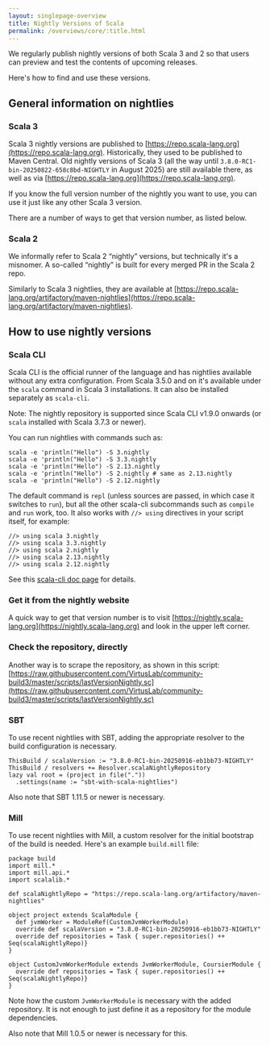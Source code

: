```yaml
---
layout: singlepage-overview
title: Nightly Versions of Scala
permalink: /overviews/core/:title.html
---
```


We regularly publish nightly versions of both Scala 3 and 2 so that users can preview and test the contents of upcoming releases.

Here's how to find and use these versions.

## General information on nightlies

### Scala 3

Scala 3 nightly versions are published to [https://repo.scala-lang.org](https://repo.scala-lang.org). Historically, they used to be published to Maven Central. Old nightly versions of Scala 3 (all the way until `3.8.0-RC1-bin-20250822-658c8bd-NIGHTLY` in August 2025) are still available there, as well as via [https://repo.scala-lang.org](https://repo.scala-lang.org).

If you know the full version number of the nightly you want to use, you can use it just like any other Scala 3 version.

There are a number of ways to get that version number, as listed below.

### Scala 2

We informally refer to Scala 2 “nightly” versions, but technically it's a misnomer. A so-called “nightly” is built for every merged PR in the Scala 2 repo.

Similarly to Scala 3 nightlies, they are available at [https://repo.scala-lang.org/artifactory/maven-nightlies](https://repo.scala-lang.org/artifactory/maven-nightlies).

## How to use nightly versions

### Scala CLI

Scala CLI is the official runner of the language and has nightlies available without any extra configuration. From Scala 3.5.0 and on it's available under the `scala` command in Scala 3 installations. It can also be installed separately as `scala-cli`.

Note: The nightly repository is supported since Scala CLI v1.9.0 onwards (or `scala` installed with Scala 3.7.3 or newer).

You can run nightlies with commands such as:

    scala -e 'println("Hello") -S 3.nightly
    scala -e 'println("Hello") -S 3.3.nightly
    scala -e 'println("Hello") -S 2.13.nightly
    scala -e 'println("Hello") -S 2.nightly # same as 2.13.nightly
    scala -e 'println("Hello") -S 2.12.nightly

The default command is `repl` (unless sources are passed, in which case it switches to `run`), but all the other scala-cli subcommands such as `compile` and `run` work, too. It also works with `//> using` directives in your script itself, for example:

    //> using scala 3.nightly
    //> using scala 3.3.nightly
    //> using scala 2.nightly
    //> using scala 2.13.nightly
    //> using scala 2.12.nightly

See this [scala-cli doc page](https://scala-cli.virtuslab.org/docs/commands/compile#scala-nightlies) for details.

### Get it from the nightly website

A quick way to get that version number is to visit [https://nightly.scala-lang.org](https://nightly.scala-lang.org) and look in the upper left corner.

### Check the repository, directly

Another way is to scrape the repository, as shown in this script: [https://raw.githubusercontent.com/VirtusLab/community-build3/master/scripts/lastVersionNightly.sc](https://raw.githubusercontent.com/VirtusLab/community-build3/master/scripts/lastVersionNightly.sc)

### SBT

To use recent nightlies with SBT, adding the appropriate resolver to the build configuration is necessary.

    ThisBuild / scalaVersion := "3.8.0-RC1-bin-20250916-eb1bb73-NIGHTLY"
    ThisBuild / resolvers += Resolver.scalaNightlyRepository
    lazy val root = (project in file("."))
      .settings(name := "sbt-with-scala-nightlies")

Also note that SBT 1.11.5 or newer is necessary.

### Mill

To use recent nightlies with Mill, a custom resolver for the initial bootstrap of the build is needed. 
Here's an example `build.mill` file:

    package build
    import mill.*
    import mill.api.*
    import scalalib.*

    def scalaNightlyRepo = "https://repo.scala-lang.org/artifactory/maven-nightlies"

    object project extends ScalaModule {
      def jvmWorker = ModuleRef(CustomJvmWorkerModule)
      override def scalaVersion = "3.8.0-RC1-bin-20250916-eb1bb73-NIGHTLY"
      override def repositories = Task { super.repositories() ++ Seq(scalaNightlyRepo)}
    }

    object CustomJvmWorkerModule extends JvmWorkerModule, CoursierModule {
      override def repositories = Task { super.repositories() ++ Seq(scalaNightlyRepo)}
    }

Note how the custom `JvmWorkerModule` is necessary with the added repository. It is not enough to just define it as a repository for the module dependencies.

Also note that Mill 1.0.5 or newer is necessary for this.
